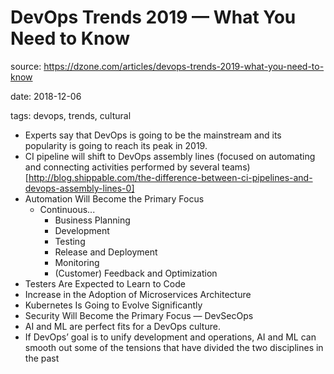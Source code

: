 # DevOps Trends 2019 — What You Need to Know

source: https://dzone.com/articles/devops-trends-2019-what-you-need-to-know

date: 2018-12-06

tags: devops, trends, cultural

- Experts say that DevOps is going to be the mainstream and its popularity is going to reach its peak in 2019.
- CI pipeline will shift to DevOps assembly lines (focused on automating and connecting activities performed by several teams) [http://blog.shippable.com/the-difference-between-ci-pipelines-and-devops-assembly-lines-0]
- Automation Will Become the Primary Focus
    - Continuous...
        - Business Planning
        - Development
        - Testing
        - Release and Deployment
        - Monitoring
        - (Customer) Feedback and Optimization
- Testers Are Expected to Learn to Code
- Increase in the Adoption of Microservices Architecture
- Kubernetes Is Going to Evolve Significantly
- Security Will Become the Primary Focus — DevSecOps
- AI and ML are perfect fits for a DevOps culture.
- If DevOps’ goal is to unify development and operations, AI and ML can smooth out some of the tensions that have divided the two disciplines in the past
